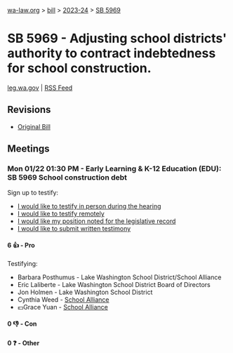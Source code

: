 [wa-law.org](/) > [bill](/bill/) > [2023-24](/bill/2023-24/) > [SB 5969](/bill/2023-24/sb/5969/)

# SB 5969 - Adjusting school districts' authority to contract indebtedness for school construction.
[leg.wa.gov](https://app.leg.wa.gov/billsummary?BillNumber=5969&Year=2023&Initiative=false) | [RSS Feed](./rss.xml)

## Revisions
* [Original Bill](1/)

## Meetings
### Mon 01/22 01:30 PM - Early Learning & K-12 Education (EDU): SB 5969 School construction debt
Sign up to testify:
* [I would like to testify in person during the hearing](https://app.leg.wa.gov/csi/Testifier/Add?chamber=House&mId=31765&aId=157297&caId=23315&tId=1)
* [I would like to testify remotely](https://app.leg.wa.gov/csi/Testifier/Add?chamber=House&mId=31765&aId=157297&caId=23315&tId=2)
* [I would like my position noted for the legislative record](https://app.leg.wa.gov/csi/Testifier/Add?chamber=House&mId=31765&aId=157297&caId=23315&tId=3)
* [I would like to submit written testimony](https://app.leg.wa.gov/csi/Testifier/Add?chamber=House&mId=31765&aId=157297&caId=23315&tId=4)

#### 6 👍 - Pro
Testifying:
* Barbara Posthumus - Lake Washington School District/School Alliance
* Eric Laliberte - Lake Washington School District Board of Directors
* Jon Holmen - Lake Washington School District
* Cynthia Weed - [School Alliance](/org/school_alliance/)
* 💵Grace Yuan - [School Alliance](/org/school_alliance/)

#### 0 👎 - Con

#### 0 ❓ - Other
